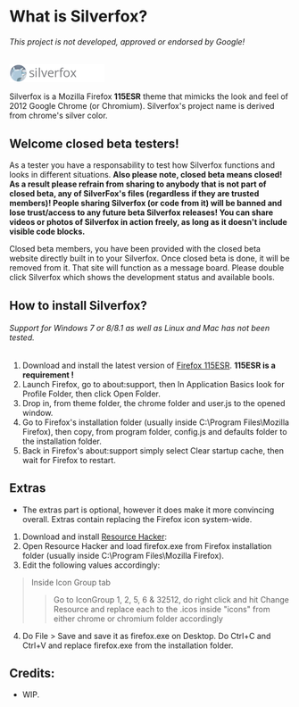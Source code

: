 # What is Silverfox?
######  This project is not developed, approved or endorsed by Google!

![](github%20assets/silverfoxlogo.png)

Silverfox is a Mozilla Firefox **115ESR** theme that mimicks the look and feel of 2012 Google Chrome (or Chromium). Silverfox's project name is derived from chrome's silver color.

## Welcome closed beta testers!

As a tester you have a responsability to test how Silverfox functions and looks in different situations. **Also please note, closed beta means closed! As a result please refrain from sharing to anybody that is not part of closed beta, any of SilverFox's files (regardless if they are trusted members)! People sharing Silverfox (or code from it) will be banned and lose trust/access to any future beta Silverfox releases! You can share videos or photos of Silverfox in action freely, as long as it doesn't include visible code blocks.**

Closed beta members, you have been provided with the closed beta website directly built in to your Silverfox. Once closed beta is done, it will be removed from it. That site will function as a message board. Please double click Silverfox which shows the development status and available bools.

## How to install Silverfox?

######  Support for Windows 7 or 8/8.1 as well as Linux and Mac has not been tested.

1. Download and install the latest version of [Firefox 115ESR](https://ftp.mozilla.org/pub/firefox/releases/115.6.0esr/). **115ESR is a requirement !**
2. Launch Firefox, go to about:support, then In Application Basics look for Profile Folder, then click Open Folder.
3. Drop in, from theme folder, the chrome folder and user.js to the opened window.
4. Go to Firefox's installation folder (usually inside C:\Program Files\Mozilla Firefox), then copy, from program folder, config.js and defaults folder to the installation folder.
5. Back in Firefox's about:support simply select Clear startup cache, then wait for Firefox to restart.

## Extras

* The extras part is optional, however it does make it more convincing overall. Extras contain replacing the Firefox icon system-wide.
1. Download and install [Resource Hacker](http://www.angusj.com/resourcehacker/):
2. Open Resource Hacker and load firefox.exe from Firefox installation folder (usually inside C:\Program Files\Mozilla Firefox).
3. Edit the following values accordingly:
> Inside Icon Group tab
>> Go to IconGroup 1, 2, 5, 6 & 32512, do right click and hit Change Resource and replace each to the .icos inside "icons" from either chrome or chromium folder accordingly
4. Do File > Save and save it as firefox.exe on Desktop. Do Ctrl+C and Ctrl+V and replace firefox.exe from the installation folder.


## Credits:
* WIP.